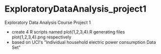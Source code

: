 # ExploratoryDataAnalysis_project1
Exploratory Data Analysis Course Project 1
- create 4 R scripts named plot{1,2,3,4}.R generating files plot{1,2,3,4}.png respectively
- based on UCI's "Individual household electric power consumption Data Set"
